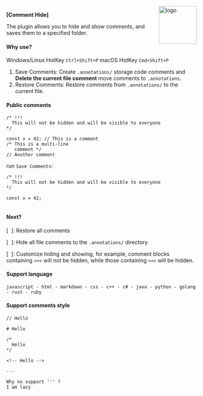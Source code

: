 <img alt="logo" style="float: center;right: 0px" src="https://github.com/user-attachments/assets/fe240bc6-5149-4350-bf5c-5a51ea0bd7e4" width="100" div align=right>
<p></p>

**[Comment Hide]**

The plugin allows you to hide and show comments, and saves them to a specified folder.

#### Why use?

Windows/Linux HotKey `Ctrl+Shift+P` macOS HotKey `Cmd+Shift+P`

1. Save Comments: Create `.annotations/` storage code comments and **Delete the current file comment** move comments to `.annotations`.
2. Restore Comments: Restore comments from `.annotations/` to the current file.

#### Public comments

```
/* !!!
  This will not be hidden and will be visible to everyone
*/

const x = 42; // This is a comment
/* This is a multi-line
   comment */
// Another comment
```

run `Save Comments`:

```
/* !!!
  This will not be hidden and will be visible to everyone
*/

const x = 42; 


```

#### Next?

[  ]: Restore all comments

[  ]: Hide all file comments to the `.annotations/` directory

[  ]: Customize hiding and showing, for example, comment blocks containing `>>>` will not be hidden, while those containing `<<<` will be hidden.

#### Support language

```
javascript - html - markdown - css - c++ - c# - java - python - golang - rust - ruby
```

#### Support comments style

```
// Hello

# Hello

/*
  Hello
*/

<!-- Hello -->

---

Why no support ''' ?
I am lazy

```